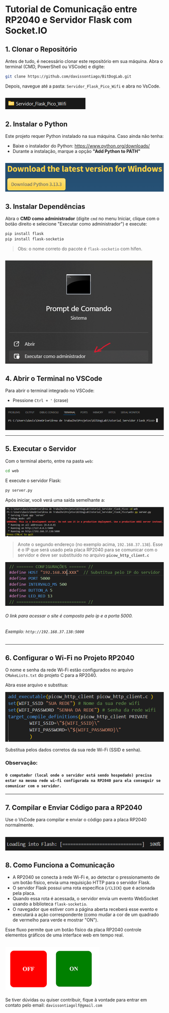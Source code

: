 # Tutorial de Comunicação entre RP2040 e Servidor Flask com Socket.IO

## 1. Clonar o Repositório

Antes de tudo, é necessário clonar este repositório em sua máquina. Abra o terminal (CMD, PowerShell ou VSCode) e digite:

```bash
git clone https://github.com/davissontiago/BitDogLab.git
```

Depois, navegue até a pasta: `Servidor_Flask_Pico_Wifi`
e abra no VsCode.

![pasta](images/pasta.png)
---

## 2. Instalar o Python

Este projeto requer Python instalado na sua máquina. Caso ainda não tenha:

- Baixe o instalador do Python: https://www.python.org/downloads/
- Durante a instalação, marque a opção **"Add Python to PATH"**

![Local de download](images/downloadPython.png)
---

## 3. Instalar Dependências

Abra o **CMD como administrador** (digite `cmd` no menu Iniciar, clique com o botão direito e selecione "Executar como administrador") e execute:

```bash
pip install flask
pip install flask-socketio
```

> Obs: o nome correto do pacote é `flask-socketio` com hífen.

![Cmd com Administrador](images/cmd.png)
---

## 4. Abrir o Terminal no VSCode

Para abrir o terminal integrado no VSCode:

- Pressione `Ctrl + '` (crase)

![Terminal Vs Code](images/terminalCode.png)

---

## 5. Executar o Servidor

Com o terminal aberto, entre na pasta `web`:

```bash
cd web
```

E execute o servidor Flask:

```bash
py server.py
```

Após iniciar, você verá uma saída semelhante a:

![Saida Terminal](images/saidaTerminal.png)

> Anote o segundo endereço (no exemplo acima, `192.168.37.138`). Esse é o IP que será usado pela placa RP2040 para se comunicar com o servidor e deve ser substituido no arquivo **`picow_http_client.c`**

![Local para trocar ip](images/ipServidor.png)
###### O link para acessar o site é composto pelo ip e a porta 5000.
###### Exemplo: `http://192.168.37.138:5000`
---

## 6. Configurar o Wi-Fi no Projeto RP2040

O nome e senha da rede Wi-Fi estão configurados no arquivo `CMakeLists.txt` do projeto C para a RP2040. 

Abra esse arquivo e substitua:

![Nome e Rede](images/redeSenha.png)

Substitua pelos dados corretos da sua rede Wi-Fi (SSID e senha).

### Observação:
#### `O computador (local onde o servidor está sendo hospedado) precisa estar na mesma rede wi-fi configurada na RP2040 para ela conseguir se comunicar com o servidor.`
---

## 7. Compilar e Enviar Código para a RP2040

Use o VsCode para compilar e enviar o código para a placa RP2040 normalmente.

![run](images/run.png)
---

## 8. Como Funciona a Comunicação

- A RP2040 se conecta à rede Wi-Fi e, ao detectar o pressionamento de um botão físico, envia uma requisição HTTP para o servidor Flask.
- O servidor Flask possui uma rota específica (`/CLICK`) que é acionada pela placa.
- Quando essa rota é acessada, o servidor envia um evento WebSocket usando a biblioteca `flask-socketio`.
- O navegador que estiver com a página aberta receberá esse evento e executará a ação correspondente (como mudar a cor de um quadrado de vermelho para verde e mostrar "ON").

Esse fluxo permite que um botão físico da placa RP2040 controle elementos gráficos de uma interface web em tempo real.

![onoff](images/onoff.png)
---

Se tiver dúvidas ou quiser contribuir, fique à vontade para entrar em contato pelo email: `davissontiagolf@gmail.com` 


